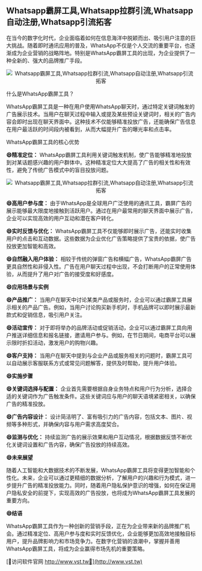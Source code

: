 ## **Whatsapp霸屏工具,Whatsapp拉群引流,Whatsapp自动注册,Whatsapp引流拓客**

在当今的数字化时代，企业面临着如何在信息海洋中脱颖而出、吸引用户注意的巨大挑战。随着即时通讯应用的普及，WhatsApp不仅是个人交流的重要平台，也逐渐成为企业营销的战略阵地。特别是WhatsApp霸屏工具的出现，为企业提供了一种全新的、强大的品牌推广手段。

 <center><img src="https://vst.tw/MP4/tuiguang/png/7.png" alt="Whatsapp霸屏工具,Whatsapp拉群引流,Whatsapp自动注册,Whatsapp引流拓客"></center>

什么是WhatsApp霸屏工具？

WhatsApp霸屏工具是一种在用户使用WhatsApp聊天时，通过特定关键词触发的广告展示技术。当用户在聊天过程中输入或提及某些预设关键词时，相关的广告内容会即时出现在聊天界面中。这种技术不仅能够精准投放广告，还能确保广告信息在用户最活跃的时间段内被看到，从而大幅提升广告的曝光率和点击率。

WhatsApp霸屏工具的核心优势

**😄精准定位：**
WhatsApp霸屏工具利用关键词触发机制，使广告能够精准地投放到对某话题感兴趣的用户群体中。这种精准定位大大提高了广告的相关性和有效性，避免了传统广告模式中的盲目投放问题。

 <center><img src="https://vst.tw/MP4/tuiguang/png/8.png" alt="Whatsapp霸屏工具,Whatsapp拉群引流,Whatsapp自动注册,Whatsapp引流拓客"></center>

**😄高用户参与度：**
由于WhatsApp是全球用户广泛使用的通讯工具，霸屏广告的展示能够最大限度地接触到活跃用户。通过在用户最常用的聊天界面中展示广告，企业可以实现高效的用户互动和潜在客户转化。

**😄实时反馈与优化：**
WhatsApp霸屏工具不仅能够即时展示广告，还能实时收集用户的点击和互动数据。这些数据为企业优化广告策略提供了宝贵的依据，使广告投放更加智能和高效。

**😄自然融入用户体验：**
相较于传统的弹窗广告和横幅广告，WhatsApp霸屏广告更具自然性和非侵入性。广告在用户聊天过程中出现，不会打断用户的正常使用体验，从而提升了用户对广告的接受度和好感度。

**😄应用场景与实例**

**😄产品推广：**
当用户在聊天中讨论某类产品或服务时，企业可以通过霸屏工具展示相关的产品广告。例如，当用户讨论购买新手机时，手机品牌可以即时展示最新款式和促销信息，吸引用户关注。

**😄活动宣传：**
对于即将举办的品牌活动或促销活动，企业可以通过霸屏工具向用户推送详细信息和报名链接，邀请用户参与。例如，在节日期间，电商平台可以展示限时折扣活动，激发用户的购物兴趣。

**😄客户支持：**
当用户在聊天中提到与企业产品或服务相关的问题时，霸屏工具可以自动展示客服联系方式或常见问题解答，提供及时帮助，提升用户体验。

**😄实施步骤**

**😄关键词选择与配置：**
企业首先需要根据自身业务特点和用户行为分析，选择合适的关键词作为广告触发条件。这些关键词应与用户的聊天语境紧密相关，以确保广告的精准投放。

**😄广告内容设计：**
设计简洁明了、富有吸引力的广告内容，包括文本、图片、视频等多种形式，并确保内容与用户需求高度契合。

**😄监测与优化：**
持续监测广告的展示效果和用户互动情况，根据数据反馈不断优化关键词设置和广告内容，确保广告投放的持续高效。

**😄未来展望**

随着人工智能和大数据技术的不断发展，WhatsApp霸屏工具将变得更加智能和个性化。未来，企业可以通过更精细的数据分析，了解用户的兴趣和行为模式，进一步提升广告的精准投放能力。同时，随着用户隐私保护意识的增强，如何在保证用户隐私安全的前提下，实现高效的广告投放，也将成为WhatsApp霸屏工具发展的重要方向。

**😄结语**

WhatsApp霸屏工具作为一种创新的营销手段，正在为企业带来新的品牌推广机会。通过精准定位、高用户参与度和实时反馈优化，企业能够更加高效地接触目标用户，提升品牌影响力和市场竞争力。在数字化营销的浪潮中，掌握并善用WhatsApp霸屏工具，将成为企业赢得市场先机的重要策略。


[👻访问软件官网 http://www.vst.tw👻](http://www.vst.tw)
